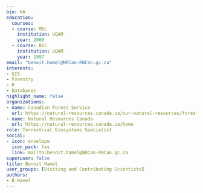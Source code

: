 ```yaml
--- 
bio: NA
education:
  courses:
  - course: MSc
    institution: UQAM
    year: 2000
  - course: BSc
    institution: UQAM
    year: 1997
email: "benoit.hamel@NRCan-RNCan.gc.ca"
interests:
- GIS
- Forestry
- R
- Databases
highlight_name: false
organizations:
- name: Canadian Forest Service
  url: https://natural-resources.canada.ca/our-natural-resources/forests-forestry/the-canadian-forest-service
- name: Natural Resources Canada
  url: https://natural-resources.canada.ca/home
role: Terrestrial Ecosystems Specialist
social:
- icon: envelope
  icon_pack: fas
  link: mailto:benoit.hamel@NRCan-RNCan.gc.ca
superuser: false
title: Benoit Hamel
user_groups: [Visiting and Contributing Scientists]
authors:
- B_Hamel
---
```









